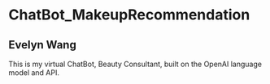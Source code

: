 # ChatBot_MakeupRecommendation
## Evelyn Wang

This is my virtual ChatBot, Beauty Consultant, built on the OpenAI language model and API.